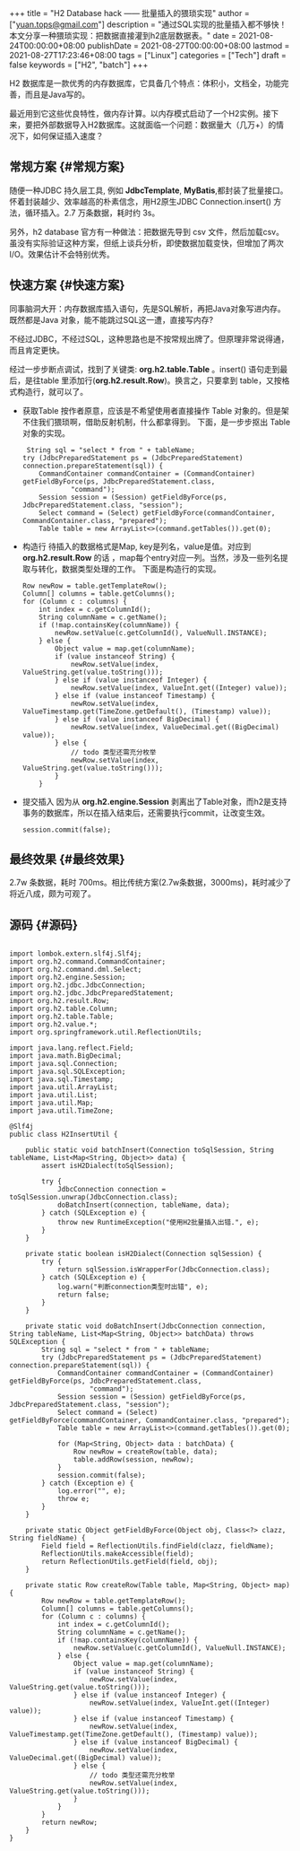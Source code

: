 +++
title = "H2 Database hack —— 批量插入的猥琐实现"
author = ["yuan.tops@gmail.com"]
description = "通过SQL实现的批量插入都不够快！本文分享一种猥琐实现：把数据直接灌到h2底层数据表。"
date = 2021-08-24T00:00:00+08:00
publishDate = 2021-08-27T00:00:00+08:00
lastmod = 2021-08-27T17:23:46+08:00
tags = ["Linux"]
categories = ["Tech"]
draft = false
keywords = ["H2", "batch"]
+++

H2 数据库是一款优秀的内存数据库，它具备几个特点：体积小，文档全，功能完善，而且是Java写的。

最近用到它这些优良特性，做内存计算。以内存模式启动了一个H2实例。接下来，要把外部数据导入H2数据库。这就面临一个问题：数据量大（几万+）的情况下，如何保证插入速度？


## 常规方案 {#常规方案}

随便一种JDBC 持久层工具, 例如 **JdbcTemplate**, **MyBatis**,都封装了批量接口。怀着封装越少、效率越高的朴素信念，用H2原生JDBC Connection.insert() 方法，循环插入。2.7 万条数据，耗时约 3s。

另外，h2 database 官方有一种做法：把数据先导到 csv 文件，然后加载csv。虽没有实际验证这种方案，但纸上谈兵分析，即使数据加载变快，但增加了两次I/O。效果估计不会特别优秀。


## 快速方案 {#快速方案}

同事脑洞大开：内存数据库插入语句，先是SQL解析，再把Java对象写进内存。既然都是Java 对象，能不能跳过SQL这一遭，直接写内存?

不经过JDBC，不经过SQL，这种思路也是不按常规出牌了。但原理非常说得通，而且肯定更快。

经过一步步断点调试，找到了关键类: **org.h2.table.Table** 。insert() 语句走到最后，是往table 里添加行(**org.h2.result.Row**)。换言之，只要拿到 table，又按格式构造行，就可以了。

-   获取Table
    按作者原意，应该是不希望使用者直接操作 Table 对象的。但是架不住我们猥琐啊，借助反射机制，什么都拿得到。
    下面，是一步步抠出 Table 对象的实现。

    ```nil
     String sql = "select * from " + tableName;
    try (JdbcPreparedStatement ps = (JdbcPreparedStatement) connection.prepareStatement(sql)) {
        CommandContainer commandContainer = (CommandContainer) getFieldByForce(ps, JdbcPreparedStatement.class,
                "command");
        Session session = (Session) getFieldByForce(ps, JdbcPreparedStatement.class, "session");
        Select command = (Select) getFieldByForce(commandContainer, CommandContainer.class, "prepared");
        Table table = new ArrayList<>(command.getTables()).get(0);
    ```

-   构造行
    待插入的数据格式是Map, key是列名，value是值。对应到 **org.h2.result.Row** 的话 ，map每个entry对应一列。当然，涉及一些列名提取与转化，数据类型处理的工作。
    下面是构造行的实现。

    ```nil
    Row newRow = table.getTemplateRow();
    Column[] columns = table.getColumns();
    for (Column c : columns) {
        int index = c.getColumnId();
        String columnName = c.getName();
        if (!map.containsKey(columnName)) {
            newRow.setValue(c.getColumnId(), ValueNull.INSTANCE);
        } else {
            Object value = map.get(columnName);
            if (value instanceof String) {
                newRow.setValue(index, ValueString.get(value.toString()));
            } else if (value instanceof Integer) {
                newRow.setValue(index, ValueInt.get((Integer) value));
            } else if (value instanceof Timestamp) {
                newRow.setValue(index, ValueTimestamp.get(TimeZone.getDefault(), (Timestamp) value));
            } else if (value instanceof BigDecimal) {
                newRow.setValue(index, ValueDecimal.get((BigDecimal) value));
            } else {
                // todo 类型还需充分枚举
                newRow.setValue(index, ValueString.get(value.toString()));
            }
        }
    ```

-   提交插入
    因为从 **org.h2.engine.Session** 剥离出了Table对象，而h2是支持事务的数据库，所以在插入结束后，还需要执行commit，让改变生效。

    ```nil
    session.commit(false);
    ```


## 最终效果 {#最终效果}

2.7w 条数据，耗时 700ms。相比传统方案(2.7w条数据，3000ms)，耗时减少了将近八成，颇为可观了。


## 源码 {#源码}

```nil

import lombok.extern.slf4j.Slf4j;
import org.h2.command.CommandContainer;
import org.h2.command.dml.Select;
import org.h2.engine.Session;
import org.h2.jdbc.JdbcConnection;
import org.h2.jdbc.JdbcPreparedStatement;
import org.h2.result.Row;
import org.h2.table.Column;
import org.h2.table.Table;
import org.h2.value.*;
import org.springframework.util.ReflectionUtils;

import java.lang.reflect.Field;
import java.math.BigDecimal;
import java.sql.Connection;
import java.sql.SQLException;
import java.sql.Timestamp;
import java.util.ArrayList;
import java.util.List;
import java.util.Map;
import java.util.TimeZone;

@Slf4j
public class H2InsertUtil {

    public static void batchInsert(Connection toSqlSession, String tableName, List<Map<String, Object>> data) {
        assert isH2Dialect(toSqlSession);

        try {
            JdbcConnection connection = toSqlSession.unwrap(JdbcConnection.class);
            doBatchInsert(connection, tableName, data);
        } catch (SQLException e) {
            throw new RuntimeException("使用H2批量插入出错.", e);
        }
    }

    private static boolean isH2Dialect(Connection sqlSession) {
        try {
            return sqlSession.isWrapperFor(JdbcConnection.class);
        } catch (SQLException e) {
            log.warn("判断connection类型时出错", e);
            return false;
        }
    }

    private static void doBatchInsert(JdbcConnection connection, String tableName, List<Map<String, Object>> batchData) throws SQLException {
        String sql = "select * from " + tableName;
        try (JdbcPreparedStatement ps = (JdbcPreparedStatement) connection.prepareStatement(sql)) {
            CommandContainer commandContainer = (CommandContainer) getFieldByForce(ps, JdbcPreparedStatement.class,
                    "command");
            Session session = (Session) getFieldByForce(ps, JdbcPreparedStatement.class, "session");
            Select command = (Select) getFieldByForce(commandContainer, CommandContainer.class, "prepared");
            Table table = new ArrayList<>(command.getTables()).get(0);

            for (Map<String, Object> data : batchData) {
                Row newRow = createRow(table, data);
                table.addRow(session, newRow);
            }
            session.commit(false);
        } catch (Exception e) {
            log.error("", e);
            throw e;
        }
    }

    private static Object getFieldByForce(Object obj, Class<?> clazz, String fieldName) {
        Field field = ReflectionUtils.findField(clazz, fieldName);
        ReflectionUtils.makeAccessible(field);
        return ReflectionUtils.getField(field, obj);
    }

    private static Row createRow(Table table, Map<String, Object> map) {
        Row newRow = table.getTemplateRow();
        Column[] columns = table.getColumns();
        for (Column c : columns) {
            int index = c.getColumnId();
            String columnName = c.getName();
            if (!map.containsKey(columnName)) {
                newRow.setValue(c.getColumnId(), ValueNull.INSTANCE);
            } else {
                Object value = map.get(columnName);
                if (value instanceof String) {
                    newRow.setValue(index, ValueString.get(value.toString()));
                } else if (value instanceof Integer) {
                    newRow.setValue(index, ValueInt.get((Integer) value));
                } else if (value instanceof Timestamp) {
                    newRow.setValue(index, ValueTimestamp.get(TimeZone.getDefault(), (Timestamp) value));
                } else if (value instanceof BigDecimal) {
                    newRow.setValue(index, ValueDecimal.get((BigDecimal) value));
                } else {
                    // todo 类型还需充分枚举
                    newRow.setValue(index, ValueString.get(value.toString()));
                }
            }
        }
        return newRow;
    }
}
```
